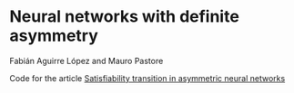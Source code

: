 # Neural networks with definite asymmetry

Fabián Aguirre López and Mauro Pastore

Code for the article [Satisfiability transition in asymmetric neural networks](https://arxiv.org/abs/2204.03577)
